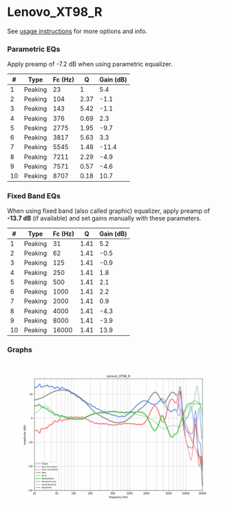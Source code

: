 # Lenovo_XT98_R
See [usage instructions](https://github.com/jaakkopasanen/AutoEq#usage) for more options and info.

### Parametric EQs
Apply preamp of -7.2 dB when using parametric equalizer.

|   # | Type    |   Fc (Hz) |    Q |   Gain (dB) |
|-----|---------|-----------|------|-------------|
|   1 | Peaking |        23 | 1    |         5.4 |
|   2 | Peaking |       104 | 2.37 |        -1.1 |
|   3 | Peaking |       143 | 5.42 |        -1.1 |
|   4 | Peaking |       376 | 0.69 |         2.3 |
|   5 | Peaking |      2775 | 1.95 |        -9.7 |
|   6 | Peaking |      3817 | 5.63 |         3.3 |
|   7 | Peaking |      5545 | 1.48 |       -11.4 |
|   8 | Peaking |      7211 | 2.29 |        -4.9 |
|   9 | Peaking |      7571 | 0.57 |        -4.6 |
|  10 | Peaking |      8707 | 0.18 |        10.7 |

### Fixed Band EQs
When using fixed band (also called graphic) equalizer, apply preamp of **-13.7 dB** (if available) and set gains manually with these parameters.

|   # | Type    |   Fc (Hz) |    Q |   Gain (dB) |
|-----|---------|-----------|------|-------------|
|   1 | Peaking |        31 | 1.41 |         5.2 |
|   2 | Peaking |        62 | 1.41 |        -0.5 |
|   3 | Peaking |       125 | 1.41 |        -0.9 |
|   4 | Peaking |       250 | 1.41 |         1.8 |
|   5 | Peaking |       500 | 1.41 |         2.1 |
|   6 | Peaking |      1000 | 1.41 |         2.2 |
|   7 | Peaking |      2000 | 1.41 |         0.9 |
|   8 | Peaking |      4000 | 1.41 |        -4.3 |
|   9 | Peaking |      8000 | 1.41 |        -3.9 |
|  10 | Peaking |     16000 | 1.41 |        13.9 |

### Graphs
![](./Lenovo_XT98_R.png)
